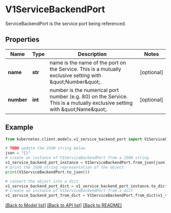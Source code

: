 # V1ServiceBackendPort

ServiceBackendPort is the service port being referenced.

## Properties

Name | Type | Description | Notes
------------ | ------------- | ------------- | -------------
**name** | **str** | name is the name of the port on the Service. This is a mutually exclusive setting with \&quot;Number\&quot;. | [optional] 
**number** | **int** | number is the numerical port number (e.g. 80) on the Service. This is a mutually exclusive setting with \&quot;Name\&quot;. | [optional] 

## Example

```python
from kubernetes.client.models.v1_service_backend_port import V1ServiceBackendPort

# TODO update the JSON string below
json = "{}"
# create an instance of V1ServiceBackendPort from a JSON string
v1_service_backend_port_instance = V1ServiceBackendPort.from_json(json)
# print the JSON string representation of the object
print(V1ServiceBackendPort.to_json())

# convert the object into a dict
v1_service_backend_port_dict = v1_service_backend_port_instance.to_dict()
# create an instance of V1ServiceBackendPort from a dict
v1_service_backend_port_from_dict = V1ServiceBackendPort.from_dict(v1_service_backend_port_dict)
```
[[Back to Model list]](../README.md#documentation-for-models) [[Back to API list]](../README.md#documentation-for-api-endpoints) [[Back to README]](../README.md)


